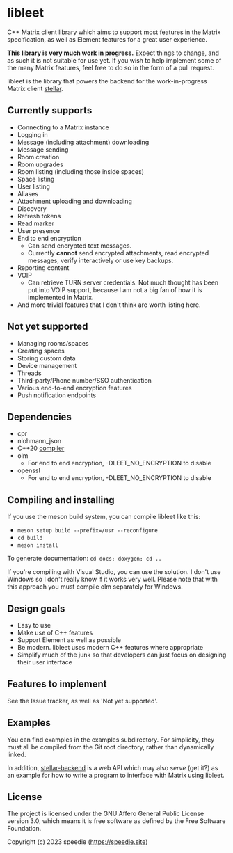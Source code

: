 # libleet

C++ Matrix client library which aims to support most features in the Matrix
specification, as well as Element features for a great user experience.

**This library is very much work in progress.**
Expect things to change, and as such it is not suitable for use
yet. If you wish to help implement some of the many Matrix
features, feel free to do so in the form of a pull request.

libleet is the library that powers the backend for the
work-in-progress Matrix client [stellar](https://git.speedie.site/speedie/stellar).

## Currently supports

- Connecting to a Matrix instance
- Logging in
- Message (including attachment) downloading
- Message sending
- Room creation
- Room upgrades
- Room listing (including those inside spaces)
- Space listing
- User listing
- Aliases
- Attachment uploading and downloading
- Discovery
- Refresh tokens
- Read marker
- User presence
- End to end encryption
  - Can send encrypted text messages.
  - Currently **cannot** send encrypted attachments, read encrypted messages,
  verify interactively or use key backups.
- Reporting content
- VOIP
  - Can retrieve TURN server credentials. Not much thought has been put into
  VOIP support, because I am not a big fan of how it is implemented in Matrix.
- And more trivial features that I don't think are worth listing here.

## Not yet supported

- Managing rooms/spaces
- Creating spaces
- Storing custom data
- Device management
- Threads
- Third-party/Phone number/SSO authentication
- Various end-to-end encryption features
- Push notification endpoints

## Dependencies

- cpr
- nlohmann\_json
- C++20 [compiler](https://en.cppreference.com/w/cpp/compiler_support/20)
- olm
  - For end to end encryption, -DLEET\_NO\_ENCRYPTION to disable
- openssl
  - For end to end encryption, -DLEET\_NO\_ENCRYPTION to disable

## Compiling and installing

If you use the meson build system, you can compile
libleet like this:

- `meson setup build --prefix=/usr --reconfigure`
- `cd build`
- `meson install`

To generate documentation: `cd docs; doxygen; cd ..`

If you're compiling with Visual Studio, you can use the
solution. I don't use Windows so I don't really know if
it works very well. Please note that with this approach
you must compile olm separately for Windows.

## Design goals

- Easy to use
- Make use of C++ features
- Support Element as well as possible
- Be modern. libleet uses modern C++ features where appropriate
- Simplify much of the junk so that developers can just focus on
designing their user interface

## Features to implement

See the Issue tracker, as well as 'Not yet supported'.

## Examples

You can find examples in the examples subdirectory.
For simplicity, they must all be compiled from the Git
root directory, rather than dynamically linked.

In addition,
[stellar-backend](https://git.speedie.site/speedie/stellar-backend)
is a web API which may also *serve* (get it?) as an example
for how to write a program to interface with Matrix using libleet.

## License

The project is licensed under the GNU Affero General
Public License version 3.0, which means it is
free software as defined by the Free Software Foundation.

Copyright (c) 2023 speedie (https://speedie.site)
